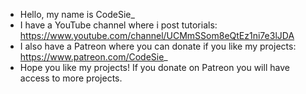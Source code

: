 - Hello, my name is CodeSie_
- I have a YouTube channel where i post tutorials: https://www.youtube.com/channel/UCMmSSom8eQtEz1ni7e3lJDA
- I also have a Patreon where you can donate if you like my projects: https://www.patreon.com/CodeSie_
- Hope you like my projects! If you donate on Patreon you will have access to more projects.
